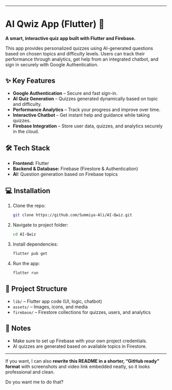 
---

# AI Qwiz App (Flutter) 🚀

**A smart, interactive quiz app built with Flutter and Firebase.**

This app provides personalized quizzes using AI-generated questions based on chosen topics and difficulty levels. Users can track their performance through analytics, get help from an integrated chatbot, and sign in securely with Google Authentication.

## ✨ Key Features

* **Google Authentication** – Secure and fast sign-in.
* **AI Quiz Generation** – Quizzes generated dynamically based on topic and difficulty.
* **Performance Analytics** – Track your progress and improve over time.
* **Interactive Chatbot** – Get instant help and guidance while taking quizzes.
* **Firebase Integration** – Store user data, quizzes, and analytics securely in the cloud.

## 🛠️ Tech Stack

* **Frontend:** Flutter
* **Backend & Database:** Firebase (Firestore & Authentication)
* **AI:** Question generation based on Firebase topics

## 💻 Installation

1. Clone the repo:

   ```bash
   git clone https://github.com/Summiya-Ali/AI-Qwiz.git
   ```
2. Navigate to project folder:

   ```bash
   cd AI-Qwiz
   ```
3. Install dependencies:

   ```bash
   flutter pub get
   ```
4. Run the app:

   ```bash
   flutter run
   ```

## 📂 Project Structure

* `lib/` – Flutter app code (UI, logic, chatbot)
* `assets/` – Images, icons, and media
* `firebase/` – Firestore collections for quizzes, users, and analytics

## 📌 Notes

* Make sure to set up Firebase with your own project credentials.
* AI quizzes are generated based on available topics in Firestore.

---

If you want, I can also **rewrite this README in a shorter, “GitHub ready” format** with screenshots and video link embedded neatly, so it looks professional and clean.

Do you want me to do that?
